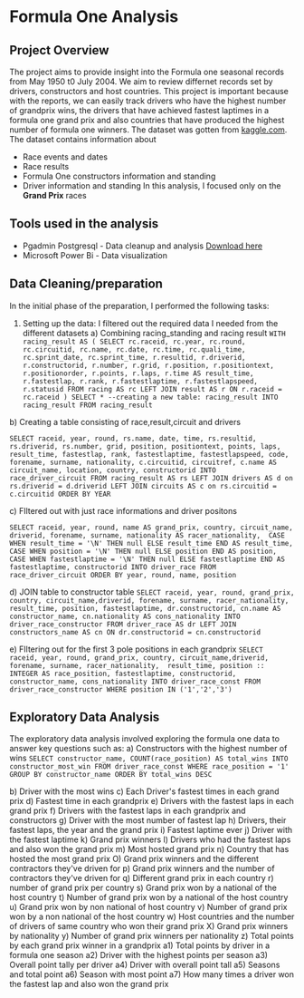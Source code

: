 # Formula One Analysis

## Project Overview

The project aims to provide insight into the Formula one seasonal records from May 1950 t0 July 2004. We aim to review differnet records set by drivers, constructors and host countries.
This project is important because with the reports, we can easily track drivers who have the highest number of grandprix wins, the drivers that have achieved fastest laptimes in a formula one grand prix and also countries that have produced the highest number of formula one winners.
The dataset was gotten from [kaggle.com](https://www.kaggle.com/datasets/rohanrao/formula-1-world-championship-1950-2020).
The dataset contains information about
- Race events and dates
- Race results
- Formula One constructors information and standing
- Driver information and standing
In this analysis, I focused only on the **Grand Prix** races

## Tools used in the analysis
- Pgadmin Postgresql - Data cleanup and analysis [Download here](https://www.enterprisedb.com/downloads/postgres-postgresql-downloads)
- Microsoft Power Bi - Data visualization

## Data Cleaning/preparation
In the initial phase of the preparation, I performed the following tasks:
1) Setting up the data: I filtered out the required data I needed from the different datasets
 a)  Combining racing_standing and racing result
``WITH racing_result AS (
SELECT rc.raceid,
rc.year,
rc.round,
rc.circuitid,
rc.name,
rc.date,
rc.time,
rc.quali_time,
rc.sprint_date,
rc.sprint_time,
r.resultid,
r.driverid,
r.constructorid,
r.number,
r.grid,
r.position,
r.positiontext,
r.positionorder,
r.points,
r.laps,
r.time AS result_time,
r.fastestlap,
r.rank,
r.fastestlaptime,
r.fastestlapspeed,
r.statusid
FROM racing AS rc
LEFT JOIN result AS r
ON r.raceid = rc.raceid
)
SELECT *
--creating a new table: racing_result
INTO racing_result
FROM racing_result``

b) Creating a table consisting of race,result,circuit and drivers

``SELECT raceid,
year,
round,
rs.name,
date,
time,
rs.resultid,
rs.driverid,
rs.number,
grid,
position,
positiontext,
points,
laps,
result_time,
fastestlap,
rank,
fastestlaptime,
fastestlapspeed,
code,
forename,
surname,
nationality,
c.circuitid,
circuitref,
c.name AS circuit_name,
location,
country,
constructorid
INTO race_driver_circuit
FROM racing_result AS rs
LEFT JOIN drivers AS d
on rs.driverid = d.driverid
LEFT JOIN circuits AS c
on rs.circuitid = c.circuitid
ORDER BY YEAR``

c) FIltered out with just race informations and driver positons

``SELECT raceid, year, round, name AS grand_prix, country, circuit_name, driverid, forename, surname, nationality AS racer_nationality, 
CASE WHEN result_time = '\N' THEN null ELSE result_time END AS result_time,  
CASE WHEN position = '\N' THEN null ELSE position END AS position, 
CASE WHEN fastestlaptime = '\N' THEN null ELSE fastestlaptime END AS fastestlaptime,
constructorid
INTO driver_race
FROM race_driver_circuit
ORDER BY year, round, name, position``

d) JOIN table to constructor table
``SELECT raceid, year, round, grand_prix, country, circuit_name,driverid, forename, surname, racer_nationality, 
result_time, position, fastestlaptime, dr.constructorid,
cn.name AS constructor_name,
cn.nationality AS cons_nationality
INTO driver_race_constructor
FROM driver_race AS dr
LEFT JOIN constructors_name AS cn
ON dr.constructorid = cn.constructorid``

e) FIltering out for the first 3 pole positions in each grandprix
``SELECT raceid, year, round, grand_prix, country, circuit_name,driverid, forename, surname, racer_nationality, 
result_time, position :: INTEGER AS race_position, fastestlaptime, constructorid,
constructor_name, cons_nationality
INTO driver_race_const
FROM driver_race_constructor
WHERE position IN ('1','2','3')``


## Exploratory Data Analysis
The exploratory data analysis involved exploring the formula one data to answer key questions such as:
a) Constructors with the highest number of wins
``SELECT constructor_name, COUNT(race_position) AS total_wins
INTO constructor_most_win
FROM driver_race_const
WHERE race_position = '1'
GROUP BY constructor_name
ORDER BY total_wins DESC``


b) Driver with the most wins
c) Each Driver's fastest times in each grand prix
d) Fastest time in each grandprix
e) Drivers with the fastest laps in each grand prix
f) Drivers with the fastest laps in each grandprix and constructors
g) Driver with the most number of fastest lap
h) Drivers, their  fastest laps, the year and the grand prix
i) Fastest laptime ever
j) Driver with the fastest laptime
k) Grand prix winners
l) Drivers who had the fastest laps and also won the grand prix
m) Most hosted grand prix
n) Country that has hosted the most grand prix
O) Grand prix winners and the different contractors they've driven for
p) Grand prix winners and the number of contractors they've driven for
q) Different grand prix in each country
r) number of grand prix per country
s) Grand prix won by a national of the host country
t) Number of grand prix won by a national of the host country
u) Grand prix won by non national of host country
v) Number of grand prix won by a non national of the host country
w) Host countries and the number of drivers of same country who won their grand prix
X) Grand prix winners by nationality
y) Number of grand prix winners per nationality
z) Total points by each grand prix winner in a grandprix
a1) Total points by driver in a formula one season
a2) Driver with the highest points per season
a3) Overall point tally per driver
a4) Driver with overall point tall
a5) Seasons and total point
a6) Season with most point
a7) How many times a driver won the fastest lap and also won the grand prix
